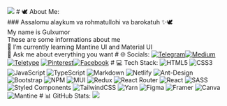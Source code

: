 [](https://img.shields.io/github/followers/gulxumor) [![](https://visitcount.itsvg.in/api?id=gulxumor&label=Profile%20Views&color=0&icon=2&pretty=false)](https://visitcount.itsvg.in) # 🕊 About Me: <br> ### Assalomu alaykum va rohmatullohi va barokatuh ✨🕊 <br> My name is Gulxumor <br> These are some informations about me <br> 🌱 I’m currently learning Mantine UI and Material UI<br>💬 Ask me about everything you want # 🌐 Socials: [![Telegram](https://img.shields.io/badge/Telegram-%231877F5.svg?logo=Telegram&logoColor=white)](https://t.me/ErkinjonovaGulxumor)[![Medium](https://img.shields.io/badge/Medium-12100E?logo=medium&logoColor=white)](https://medium.com/@https://medium.com/@gulxumor) [![Teletype](https://img.shields.io/badge/Teletype-%23563D7C.svg?logo=Teletype&logoColor=white)](https://teletype.in/@gulxumor) [![Pinterest](https://img.shields.io/badge/Pinterest-%232C8EBB.svg?logo=Pinterest&logoColor=white)](https://pinterest.com/https://www.pinterest.com/erkinjonovagulxumor/)[![Facebook](https://img.shields.io/badge/Facebook-%231877F2.svg?logo=Facebook&logoColor=white)](https://facebook.com/https://www.facebook.com/profile.php?id=100092847492429) # 💻 Tech Stack: ![HTML5](https://img.shields.io/badge/html5-%23E34F26.svg?style=for-the-badge&logo=html5&logoColor=white) ![CSS3](https://img.shields.io/badge/css3-%231572B6.svg?style=for-the-badge&logo=css3&logoColor=white) ![JavaScript](https://img.shields.io/badge/javascript-%23323330.svg?style=for-the-badge&logo=javascript&logoColor=%23F7DF1E) ![TypeScript](https://img.shields.io/badge/typescript-%23007ACC.svg?style=for-the-badge&logo=typescript&logoColor=white) ![Markdown](https://img.shields.io/badge/markdown-%23000000.svg?style=for-the-badge&logo=markdown&logoColor=white) ![Netlify](https://img.shields.io/badge/netlify-%23000000.svg?style=for-the-badge&logo=netlify&logoColor=#00C7B7) ![Ant-Design](https://img.shields.io/badge/-AntDesign-%230170FE?style=for-the-badge&logo=ant-design&logoColor=white) ![Bootstrap](https://img.shields.io/badge/bootstrap-%23563D7C.svg?style=for-the-badge&logo=bootstrap&logoColor=white) ![NPM](https://img.shields.io/badge/NPM-%23000000.svg?style=for-the-badge&logo=npm&logoColor=white) ![MUI](https://img.shields.io/badge/MUI-%230081CB.svg?style=for-the-badge&logo=material-ui&logoColor=white) ![Redux](https://img.shields.io/badge/redux-%23593d88.svg?style=for-the-badge&logo=redux&logoColor=white) ![React Router](https://img.shields.io/badge/React_Router-CA4245?style=for-the-badge&logo=react-router&logoColor=white) ![React](https://img.shields.io/badge/react-%2320232a.svg?style=for-the-badge&logo=react&logoColor=%2361DAFB) ![SASS](https://img.shields.io/badge/SASS-hotpink.svg?style=for-the-badge&logo=SASS&logoColor=white) ![Styled Components](https://img.shields.io/badge/styled--components-DB7093?style=for-the-badge&logo=styled-components&logoColor=white) ![TailwindCSS](https://img.shields.io/badge/tailwindcss-%2338B2AC.svg?style=for-the-badge&logo=tailwind-css&logoColor=white) ![Yarn](https://img.shields.io/badge/yarn-%232C8EBB.svg?style=for-the-badge&logo=yarn&logoColor=white) ![Figma](https://img.shields.io/badge/figma-%23F24E1E.svg?style=for-the-badge&logo=figma&logoColor=white) ![Framer](https://img.shields.io/badge/Framer-black?style=for-the-badge&logo=framer&logoColor=blue) ![Canva](https://img.shields.io/badge/Canva-%2300C4CC.svg?style=for-the-badge&logo=Canva&logoColor=white) ![Mantine](https://img.shields.io/badge/mantine-%231877F2.svg?style=for-the-badge&logo=mantine&logoColor=white) # 📊 GitHub Stats: ![](https://github-readme-stats.vercel.app/api/top-langs/?username=gulxumor&theme=calm&hide_border=true&include_all_commits=false&count_private=false&layout=compact)
